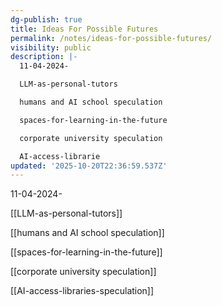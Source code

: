 ```yaml
---
dg-publish: true
title: Ideas For Possible Futures
permalink: /notes/ideas-for-possible-futures/
visibility: public
description: |-
  11-04-2024- 

  LLM-as-personal-tutors 

  humans and AI school speculation

  spaces-for-learning-in-the-future

  corporate university speculation

  AI-access-librarie
updated: '2025-10-20T22:36:59.537Z'
---
```

11-04-2024- 

[[LLM-as-personal-tutors]] 

[[humans and AI school speculation]]

[[spaces-for-learning-in-the-future]]

[[corporate university speculation]]

[[AI-access-libraries-speculation]]
